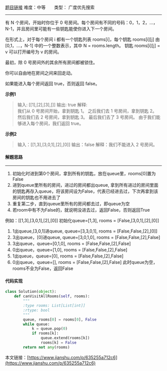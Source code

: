  [题目链接](https://leetcode-cn.com/problems/keys-and-rooms/)
难度：中等          &nbsp;&nbsp;&nbsp;&nbsp;&nbsp;&nbsp;类型：  广度优先搜索
***
有 N 个房间，开始时你位于 0 号房间。每个房间有不同的号码：0，1，2，...，N-1，并且房间里可能有一些钥匙能使你进入下一个房间。

在形式上，对于每个房间 i 都有一个钥匙列表 rooms[i]，每个钥匙 rooms[i][j] 由 [0,1，...，N-1] 中的一个整数表示，其中 N = rooms.length。 钥匙 rooms[i][j] = v 可以打开编号为 v 的房间。

最初，除 0 号房间外的其余所有房间都被锁住。

你可以自由地在房间之间来回走动。

如果能进入每个房间返回 true，否则返回 false。

 
**示例1**
> 输入: [[1],[2],[3],[]]
输出: true
解释:  
我们从 0 号房间开始，拿到钥匙 1。
之后我们去 1 号房间，拿到钥匙 2。
然后我们去 2 号房间，拿到钥匙 3。
最后我们去了 3 号房间。
由于我们能够进入每个房间，我们返回 true。

**示例2**
>输入：[[1,3],[3,0,1],[2],[0]]
输出：false
解释：我们不能进入 2 号房间。

#### 解题思路
***
 1. 初始化时进到第0个房间，拿到所有的钥匙，放在queue里，rooms[0]置为False
2. 进到queue里所有的房间，进过的房间都出queue, 拿到所有进过的房间里面的钥匙再存入queue，将该房间设为False，代表已经进去过，下次再拿到该房间的钥匙也不用进去了
3. 重复第二步，直到queue里所有的房间都去过，即queue为空
4. 若room中有不为False的，就说明没进去过，返回False，否则返回True

例如：[[1,3],[3,0,1],[2],[0]]
初始化queue=[1,3], rooms = [False,[3,0,1],[2],[0]]
1. 1出queue,[3,0,1]进queue, queue=[3,3,0,1],  rooms = [False,False,[2],[0]]
2. 3出queue，[0]进queue, queue=[3,0,1,0],  rooms = [False,False,[2],False]
3. 3出queue，queue=[0,1,0],  rooms = [False,False,[2],False]
4. 0出queue，queue=[1,0],  rooms = [False,False,[2],False]
5. 1出queue，queue=[0],  rooms = [False,False,[2],False]
6. 0出queue，queue=[],  rooms = [False,False,[2],False]
此时queue为空，rooms不全为False，返回False

#### 代码实现
```python
class Solution(object):
    def canVisitAllRooms(self, rooms):
        """
        :type rooms: List[List[int]]
        :rtype: bool
        """
        queue, rooms[0] = rooms[0], False
        while queue:
            k = queue.pop(0)
            if rooms[k]:
                queue.extend(rooms[k])
                rooms[k] = False       
        return not any(rooms)
```

本文链接：[https://www.jianshu.com/p/635255a712c6](https://www.jianshu.com/p/635255a712c6)
